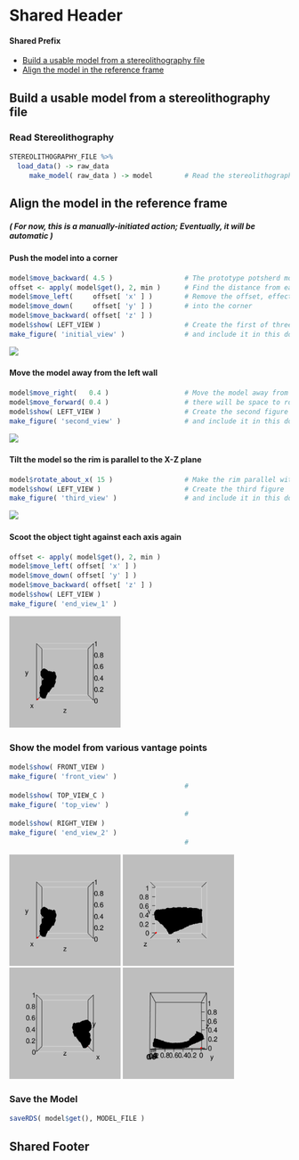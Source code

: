 
# Shared Header

#### Shared Prefix

-   [Build a usable model from a stereolithography file](#build-a-usable-model-from-a-stereolithography-file)
-   [Align the model in the reference frame](#align-the-model-in-the-reference-frame)

Build a usable model from a stereolithography file
--------------------------------------------------

### Read Stereolithography

``` r
STEREOLITHOGRAPHY_FILE %>%
  load_data() -> raw_data
     make_model( raw_data ) -> model        # Read the stereolithography file and create a model
```

Align the model in the reference frame
--------------------------------------

##### ( For now, this is a manually-initiated action; Eventually, it will be automatic )

#### Push the model into a corner

``` r
model$move_backward( 4.5 )                  # The prototype potsherd model isn't tight against the origin
offset <- apply( model$get(), 2, min )      # Find the distance from each axis to the nearest model point
model$move_left(     offset[ 'x' ] )        # Remove the offset, effectively pushing the object
model$move_down(     offset[ 'y' ] )        # into the corner
model$move_backward( offset[ 'z' ] )
model$show( LEFT_VIEW )                     # Create the first of three figures shown below
make_figure( 'initial_view' )               # and include it in this document
```

<img src="initial_view.png" width="350" >

#### Move the model away from the left wall

``` r
model$move_right(   0.4 )                   # Move the model away from the X-Y plane, so
model$move_forward( 0.4 )                   # there will be space to rotate it
model$show( LEFT_VIEW )                     # Create the second figure
make_figure( 'second_view' )                # and include it in this document
```

<img src="second_view.png" width="200">

#### Tilt the model so the rim is parallel to the X-Z plane

``` r
model$rotate_about_x( 15 )                  # Make the rim parallel with the X-Z plane
model$show( LEFT_VIEW )                     # Create the third figure
make_figure( 'third_view' )                 # and include it in this document
```

<img src="third_view.png" width="200">

#### Scoot the object tight against each axis again

``` r
offset <- apply( model$get(), 2, min )     
model$move_left( offset[ 'x' ] )
model$move_down( offset[ 'y' ] )
model$move_backward( offset[ 'z' ] )
model$show( LEFT_VIEW )
make_figure( 'end_view_1' )
```

<img src="end_view_1.png" width="200">

### Show the model from various vantage points

``` r
model$show( FRONT_VIEW )
make_figure( 'front_view' )
                                            #
model$show( TOP_VIEW_C )
make_figure( 'top_view' )
                                            #
model$show( RIGHT_VIEW )
make_figure( 'end_view_2' )
                                            #
```

<img src="end_view_1.png" width="200">
<img src="front_view.png" width="200">
<img src="end_view_2.png" width="200">

<img src="top_view.png" width="200">

### Save the Model

``` r
saveRDS( model$get(), MODEL_FILE )
```

## Shared Footer
